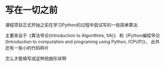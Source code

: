 # 写在一切之前

课程项目正式开始之前在学习Python的过程中尝试写的一些简单算法  

主要来自于《算法导论(Introduction to Algorithms, ItA)》
和《Python编程导论(Introduction to computation and programing using Python, ICPUP)》，
此外还有一些小的代码碎片  

怎么才能缩写成这种扭曲形状啊